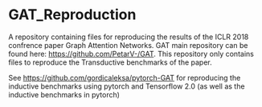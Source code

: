 # GAT_Reproduction
A repository containing files for reproducing the results of the ICLR 2018 confrence paper Graph Attention Networks. GAT main repository can be found here: https://github.com/PetarV-/GAT. This repository only contains files to reproduce the Transductive benchmarks of the paper.

See https://github.com/gordicaleksa/pytorch-GAT for reproducing the inductive benchmarks using pytorch and Tensorflow 2.0 (as well as the inductive benchmarks in pytorch)

